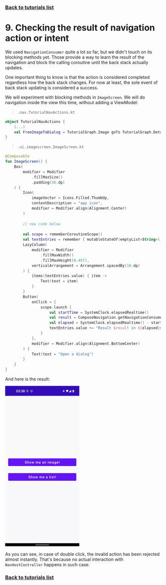 ### [Back to tutorials list](README.md)

# 9. Checking the result of navigation action or intent

We used `NavigationConsumer` quite a lot so far, but we didn't touch on its blocking methods yet. Those provide a way to learn the result of the navigation and block the calling coroutine until the back stack actually updates.

One important thing to know is that the action is considered completed regardless how the back stack changes. For now at least, the sole event of back stack updating is considered a success.

We will experiment with blocking methods in `ImageScreen`. We will do navigation inside the view this time, without adding a ViewModel:

> `.nav.TutorialNavActions.kt`
```kotlin
object TutorialNavActions {
    (...)
    val FromImageToDialog = TutorialGraph.Image goTo TutorialGraph.DetailDialog arg 1
}
```

> `.ui.imagescreen.ImageScreen.kt`
```kotlin
@Composable
fun ImageScreen() {
    Box(
        modifier = Modifier
            .fillMaxSize()
            .padding(16.dp)
    ) {
        Icon(
            imageVector = Icons.Filled.ThumbUp,
            contentDescription = "app icon",
            modifier = Modifier.align(Alignment.Center)
        )

        // new code below

        val scope = rememberCoroutineScope()
        val textEntries = remember { mutableStateOf(emptyList<String>()) }
        LazyColumn(
            modifier = Modifier
                .fillMaxWidth()
                .fillMaxHeight(0.45f),
            verticalArrangement = Arrangement.spacedBy(10.dp)
        ) {
            items(textEntries.value) { item ->
                Text(text = item)
            }
        }
        Button(
            onClick = {
                scope.launch {
                    val startTime = SystemClock.elapsedRealtime()
                    val result = ComposeNavigation.getNavigationConsumer().offerBlocking(TutorialNavActions.FromImageToDialog)
                    val elapsed = SystemClock.elapsedRealtime() - startTime
                    textEntries.value += "Result $result in ${elapsed}ms"
                }
            },
            modifier = Modifier.align(Alignment.BottomCenter)
        ) {
            Text(text = "Open a dialog")
        }
    }
}
```

And here is the result:

![Checking the result of nav action](assets/09_result.gif)

As you can see, in case of double click, the invalid action has been rejected almost instantly. That's because no actual interaction with `NavHostController` happens in such case.

### [Back to tutorials list](README.md)